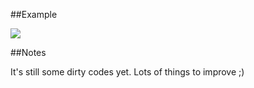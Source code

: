 ##Example

![](http://a1.mzstatic.com/us/r1000/082/Purple/f4/c4/af/mzl.wiagoyzv.320x480-75.jpg)

##Notes

It's still some dirty codes yet. Lots of things to improve ;)